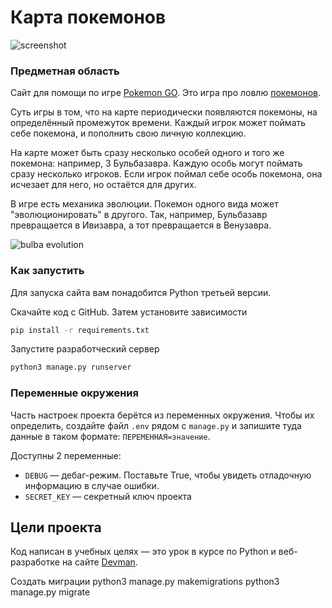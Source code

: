 # Карта покемонов

![screenshot](https://dvmn.org/filer/canonical/1563275070/172/)

### Предметная область

Сайт для помощи по игре [Pokemon GO](https://www.pokemongo.com/en-us/). Это игра про ловлю [покемонов](https://ru.wikipedia.org/wiki/%D0%9F%D0%BE%D0%BA%D0%B5%D0%BC%D0%BE%D0%BD).

Суть игры в том, что на карте периодически появляются покемоны, на определённый промежуток времени. Каждый игрок может поймать себе покемона, и пополнить свою личную коллекцию.

На карте может быть сразу несколько особей одного и того же покемона: например, 3 Бульбазавра. Каждую особь могут поймать сразу несколько игроков. Если игрок поймал себе особь покемона, она исчезает для него, но остаётся для других.

В игре есть механика эволюции. Покемон одного вида может "эволюционировать" в другого. Так, например, Бульбазавр превращается в Ивизавра, а тот превращается в Венузавра.

![bulba evolution](https://dvmn.org/filer/canonical/1562265973/167/)

### Как запустить

Для запуска сайта вам понадобится Python третьей версии.

Скачайте код с GitHub. Затем установите зависимости

```sh
pip install -r requirements.txt
```

Запустите разработческий сервер

```sh
python3 manage.py runserver
```

### Переменные окружения

Часть настроек проекта берётся из переменных окружения. Чтобы их определить, создайте файл `.env` рядом с `manage.py` и запишите туда данные в таком формате: `ПЕРЕМЕННАЯ=значение`.

Доступны 2 переменные:
- `DEBUG` — дебаг-режим. Поставьте True, чтобы увидеть отладочную информацию в случае ошибки.
- `SECRET_KEY` — секретный ключ проекта

## Цели проекта

Код написан в учебных целях — это урок в курсе по Python и веб-разработке на сайте [Devman](https://dvmn.org).


Создать миграции
python3 manage.py makemigrations
python3 manage.py migrate
